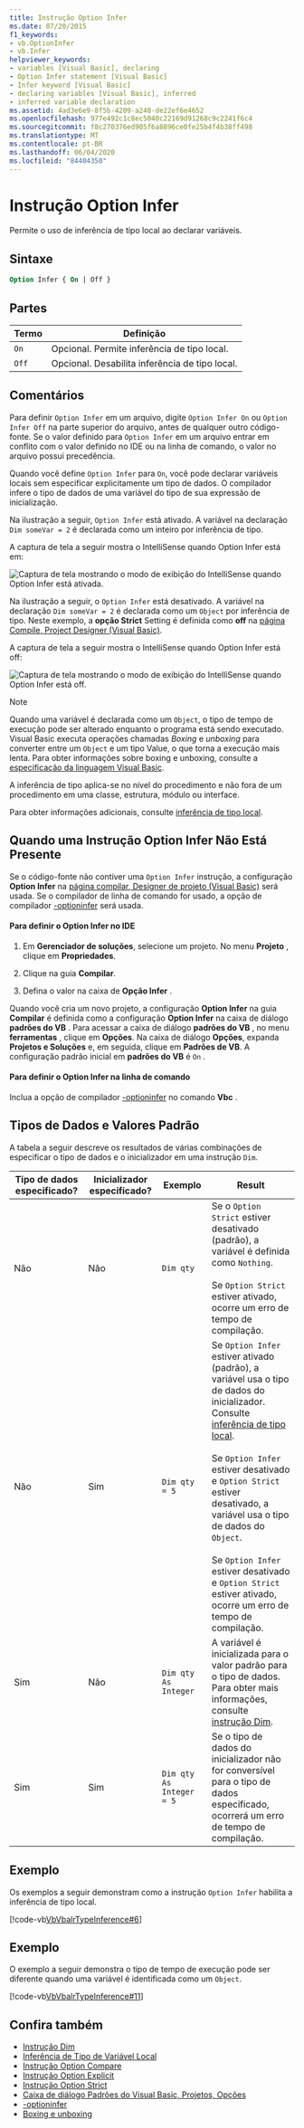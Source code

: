 ```yaml
---
title: Instrução Option Infer
ms.date: 07/20/2015
f1_keywords:
- vb.OptionInfer
- vb.Infer
helpviewer_keywords:
- variables [Visual Basic], declaring
- Option Infer statement [Visual Basic]
- Infer keyword [Visual Basic]
- declaring variables [Visual Basic], inferred
- inferred variable declaration
ms.assetid: 4ad3e6e9-8f5b-4209-a248-de22ef6e4652
ms.openlocfilehash: 977e492c1c8ec5040c22169d91268c9c2241f6c4
ms.sourcegitcommit: f8c270376ed905f6a8896ce0fe25b4f4b38ff498
ms.translationtype: MT
ms.contentlocale: pt-BR
ms.lasthandoff: 06/04/2020
ms.locfileid: "84404350"
---
```

# <a name="option-infer-statement"></a>Instrução Option Infer

Permite o uso de inferência de tipo local ao declarar variáveis.

## <a name="syntax"></a>Sintaxe

```vb
Option Infer { On | Off }
```

## <a name="parts"></a>Partes

|Termo|Definição|
|---|---|
|`On`|Opcional. Permite inferência de tipo local.|
|`Off`|Opcional. Desabilita inferência de tipo local.|

## <a name="remarks"></a>Comentários

Para definir `Option Infer` em um arquivo, digite `Option Infer On` ou `Option Infer Off` na parte superior do arquivo, antes de qualquer outro código-fonte. Se o valor definido para `Option Infer` em um arquivo entrar em conflito com o valor definido no IDE ou na linha de comando, o valor no arquivo possui precedência.

Quando você define `Option Infer` para `On`, você pode declarar variáveis locais sem especificar explicitamente um tipo de dados. O compilador infere o tipo de dados de uma variável do tipo de sua expressão de inicialização.

Na ilustração a seguir, `Option Infer` está ativado. A variável na declaração `Dim someVar = 2` é declarada como um inteiro por inferência de tipo.

A captura de tela a seguir mostra o IntelliSense quando Option Infer está em:

![Captura de tela mostrando o modo de exibição do IntelliSense quando Option Infer está ativada.](./media/option-infer-statement/option-infer-as-integer-on.png)

Na ilustração a seguir, o `Option Infer` está desativado. A variável na declaração `Dim someVar = 2` é declarada como um `Object` por inferência de tipo. Neste exemplo, a **opção Strict** Setting é definida como **off** na [página Compile, Project Designer (Visual Basic)](/visualstudio/ide/reference/compile-page-project-designer-visual-basic).

A captura de tela a seguir mostra o IntelliSense quando Option Infer está off:

![Captura de tela mostrando o modo de exibição do IntelliSense quando Option Infer está off.](./media/option-infer-statement/option-infer-as-object-off.png)

> [!NOTE]
> Quando uma variável é declarada como um `Object`, o tipo de tempo de execução pode ser alterado enquanto o programa está sendo executado. Visual Basic executa operações chamadas *Boxing* e *unboxing* para converter entre um `Object` e um tipo Value, o que torna a execução mais lenta. Para obter informações sobre boxing e unboxing, consulte a [especificação da linguagem Visual Basic](~/_vblang/spec/conversions.md#value-type-conversions).

A inferência de tipo aplica-se no nível do procedimento e não fora de um procedimento em uma classe, estrutura, módulo ou interface.

Para obter informações adicionais, consulte [inferência de tipo local](../../programming-guide/language-features/variables/local-type-inference.md).

## <a name="when-an-option-infer-statement-is-not-present"></a>Quando uma Instrução Option Infer Não Está Presente

Se o código-fonte não contiver uma `Option Infer` instrução, a configuração **Option Infer** na [página compilar, Designer de projeto (Visual Basic)](/visualstudio/ide/reference/compile-page-project-designer-visual-basic) será usada. Se o compilador de linha de comando for usado, a opção de compilador [-optioninfer](../../reference/command-line-compiler/optioninfer.md) será usada.

#### <a name="to-set-option-infer-in-the-ide"></a>Para definir o Option Infer no IDE

1. Em **Gerenciador de soluções**, selecione um projeto. No menu **Projeto** , clique em **Propriedades**.

2. Clique na guia **Compilar**.

3. Defina o valor na caixa de **Opção Infer** .

Quando você cria um novo projeto, a configuração **Option Infer** na guia **Compilar** é definida como a configuração **Option Infer** na caixa de diálogo **padrões do VB** . Para acessar a caixa de diálogo **padrões do VB** , no menu **ferramentas** , clique em **Opções**. Na caixa de diálogo **Opções**, expanda **Projetos e Soluções** e, em seguida, clique em **Padrões de VB**. A configuração padrão inicial em **padrões do VB** é `On` .

#### <a name="to-set-option-infer-on-the-command-line"></a>Para definir o Option Infer na linha de comando

Inclua a opção de compilador [-optioninfer](../../reference/command-line-compiler/optioninfer.md) no comando **Vbc** .

## <a name="default-data-types-and-values"></a>Tipos de Dados e Valores Padrão

A tabela a seguir descreve os resultados de várias combinações de especificar o tipo de dados e o inicializador em uma instrução `Dim`.

|Tipo de dados especificado?|Inicializador especificado?|Exemplo|Result|
|---|---|---|---|
|Não|Não|`Dim qty`|Se o `Option Strict` estiver desativado (padrão), a variável é definida como `Nothing`.<br /><br /> Se `Option Strict` estiver ativado, ocorre um erro de tempo de compilação.|
|Não|Sim|`Dim qty = 5`|Se `Option Infer` estiver ativado (padrão), a variável usa o tipo de dados do inicializador. Consulte [inferência de tipo local](../../programming-guide/language-features/variables/local-type-inference.md).<br /><br /> Se `Option Infer` estiver desativado e `Option Strict` estiver desativado, a variável usa o tipo de dados do `Object`.<br /><br /> Se `Option Infer` estiver desativado e `Option Strict` estiver ativado, ocorre um erro de tempo de compilação.|
|Sim|Não|`Dim qty As Integer`|A variável é inicializada para o valor padrão para o tipo de dados. Para obter mais informações, consulte [instrução Dim](dim-statement.md).|
|Sim|Sim|`Dim qty  As Integer = 5`|Se o tipo de dados do inicializador não for conversível para o tipo de dados especificado, ocorrerá um erro de tempo de compilação.|

## <a name="example"></a>Exemplo

Os exemplos a seguir demonstram como a instrução `Option Infer` habilita a inferência de tipo local.

[!code-vb[VbVbalrTypeInference#6](~/samples/snippets/visualbasic/VS_Snippets_VBCSharp/VbVbalrTypeInference/VB/Class1.vb#6)]

## <a name="example"></a>Exemplo

O exemplo a seguir demonstra o tipo de tempo de execução pode ser diferente quando uma variável é identificada como um `Object`.

[!code-vb[VbVbalrTypeInference#11](~/samples/snippets/visualbasic/VS_Snippets_VBCSharp/VbVbalrTypeInference/VB/Class1.vb#11)]

## <a name="see-also"></a>Confira também

- [Instrução Dim](dim-statement.md)
- [Inferência de Tipo de Variável Local](../../programming-guide/language-features/variables/local-type-inference.md)
- [Instrução Option Compare](option-compare-statement.md)
- [Instrução Option Explicit](option-explicit-statement.md)
- [Instrução Option Strict](option-strict-statement.md)
- [Caixa de diálogo Padrões do Visual Basic, Projetos, Opções](/visualstudio/ide/reference/visual-basic-defaults-projects-options-dialog-box)
- [-optioninfer](../../reference/command-line-compiler/optioninfer.md)
- [Boxing e unboxing](../../../csharp/programming-guide/types/boxing-and-unboxing.md)
